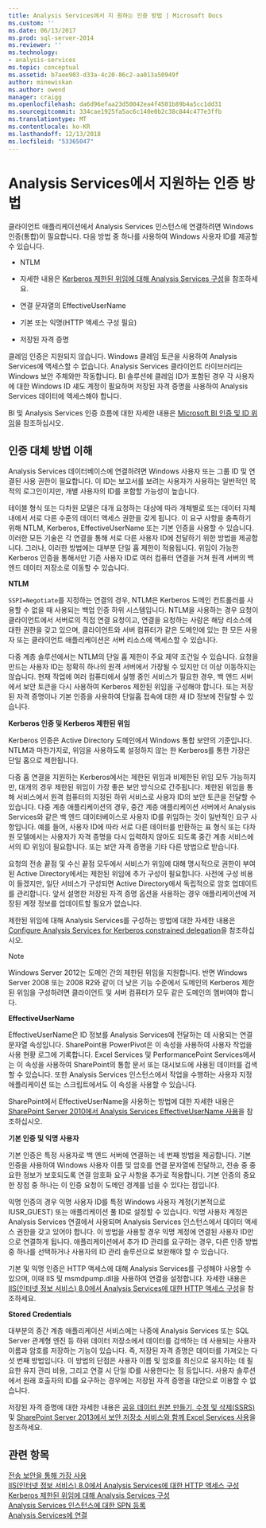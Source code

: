 ```yaml
---
title: Analysis Services에서 지 원하는 인증 방법 | Microsoft Docs
ms.custom: ''
ms.date: 06/13/2017
ms.prod: sql-server-2014
ms.reviewer: ''
ms.technology:
- analysis-services
ms.topic: conceptual
ms.assetid: b7aee903-d33a-4c20-86c2-aa013a50949f
author: minewiskan
ms.author: owend
manager: craigg
ms.openlocfilehash: da6d96efaa23d50042ea4f4501b89b4a5cc1dd31
ms.sourcegitcommit: 334cae1925fa5ac6c140e0b2c38c844c477e3ffb
ms.translationtype: MT
ms.contentlocale: ko-KR
ms.lasthandoff: 12/13/2018
ms.locfileid: "53365047"
---
```

# <a name="authentication-methodologies-supported-by-analysis-services"></a>Analysis Services에서 지원하는 인증 방법
  클라이언트 애플리케이션에서 Analysis Services 인스턴스에 연결하려면 Windows 인증(통합)이 필요합니다. 다음 방법 중 하나를 사용하여 Windows 사용자 ID를 제공할 수 있습니다.  
  
-   NTLM  
  
-   자세한 내용은 [Kerberos 제한된 위임에 대해 Analysis Services 구성](configure-analysis-services-for-kerberos-constrained-delegation.md)을 참조하세요.  
  
-   연결 문자열의 EffectiveUserName  
  
-   기본 또는 익명(HTTP 액세스 구성 필요)  
  
-   저장된 자격 증명  
  
 클레임 인증은 지원되지 않습니다. Windows 클레임 토큰을 사용하여 Analysis Services에 액세스할 수 없습니다. Analysis Services 클라이언트 라이브러리는 Windows 보안 주체와만 작동합니다. BI 솔루션에 클레임 ID가 포함된 경우 각 사용자에 대한 Windows ID 섀도 계정이 필요하며 저장된 자격 증명을 사용하여 Analysis Services 데이터에 액세스해야 합니다.  
  
 BI 및 Analysis Services 인증 흐름에 대한 자세한 내용은 [Microsoft BI 인증 및 ID 위임](https://go.microsoft.com/fwlink/?LinkID=286576)을 참조하십시오.  
  
##  <a name="bkmk_auth"></a> 인증 대체 방법 이해  
 Analysis Services 데이터베이스에 연결하려면 Windows 사용자 또는 그룹 ID 및 연결된 사용 권한이 필요합니다. 이 ID는 보고서를 보려는 사용자가 사용하는 일반적인 목적의 로그인이지만, 개별 사용자의 ID를 포함할 가능성이 높습니다.  
  
 테이블 형식 또는 다차원 모델은 대개 요청하는 대상에 따라 개체별로 또는 데이터 자체 내에서 서로 다른 수준의 데이터 액세스 권한을 갖게 됩니다. 이 요구 사항을 충족하기 위해 NTLM, Kerberos, EffectiveUserName 또는 기본 인증을 사용할 수 있습니다. 이러한 모든 기술은 각 연결을 통해 서로 다른 사용자 ID에 전달하기 위한 방법을 제공합니다. 그러나, 이러한 방법에는 대부분 단일 홉 제한이 적용됩니다. 위임이 가능한 Kerberos 인증을 통해서만 기존 사용자 ID로 여러 컴퓨터 연결을 거쳐 원격 서버의 백 엔드 데이터 저장소로 이동할 수 있습니다.  
  
 **NTLM**  
  
 `SSPI=Negotiate`를 지정하는 연결의 경우, NTLM은 Kerberos 도메인 컨트롤러를 사용할 수 없을 때 사용되는 백업 인증 하위 시스템입니다. NTLM을 사용하는 경우 요청이 클라이언트에서 서버로의 직접 연결 요청이고, 연결을 요청하는 사람은 해당 리소스에 대한 권한을 갖고 있으며, 클라이언트와 서버 컴퓨터가 같은 도메인에 있는 한 모든 사용자 또는 클라이언트 애플리케이션은 서버 리소스에 액세스할 수 있습니다.  
  
 다중 계층 솔루션에서는 NTLM의 단일 홉 제한이 주요 제약 조건일 수 있습니다. 요청을 만드는 사용자 ID는 정확히 하나의 원격 서버에서 가장될 수 있지만 더 이상 이동하지는 않습니다. 현재 작업에 여러 컴퓨터에서 실행 중인 서비스가 필요한 경우, 백 엔드 서버에서 보안 토큰을 다시 사용하여 Kerberos 제한된 위임을 구성해야 합니다. 또는 저장된 자격 증명이나 기본 인증을 사용하여 단일홉 접속에 대한 새 ID 정보에 전달할 수 있습니다.  
  
 **Kerberos 인증 및 Kerberos 제한된 위임**  
  
 Kerberos 인증은 Active Directory 도메인에서 Windows 통합 보안의 기준입니다. NTLM과 마찬가지로, 위임을 사용하도록 설정하지 않는 한 Kerberos를 통한 가장은 단일 홉으로 제한됩니다.  
  
 다중 홉 연결을 지원하는 Kerberos에서는 제한된 위임과 비제한된 위임 모두 가능하지만, 대개의 경우 제한된 위임이 가장 좋은 보안 방식으로 간주됩니다. 제한된 위임을 통해 서비스에서 원격 컴퓨터의 지정된 하위 서비스로 사용자 ID의 보안 토큰을 전달할 수 있습니다. 다중 계층 애플리케이션의 경우, 중간 계층 애플리케이션 서버에서 Analysis Services와 같은 백 엔드 데이터베이스로 사용자 ID를 위임하는 것이 일반적인 요구 사항입니다. 예를 들어, 사용자 ID에 따라 서로 다른 데이터를 반환하는 표 형식 또는 다차원 모델에서는 사용자가 자격 증명을 다시 입력하지 않아도 되도록 중간 계층 서비스에서의 ID 위임이 필요합니다. 또는 보안 자격 증명을 기타 다른 방법으로 받습니다.  
  
 요청의 전송 끝점 및 수신 끝점 모두에서 서비스가 위임에 대해 명시적으로 권한이 부여된 Active Directory에서는 제한된 위임에 추가 구성이 필요합니다. 사전에 구성 비용이 들겠지만, 일단 서비스가 구성되면 Active Directory에서 독립적으로 암호 업데이트를 관리합니다. 앞서 설명한 저장된 자격 증명 옵션을 사용하는 경우 애플리케이션에 저장된 계정 정보를 업데이트할 필요가 없습니다.  
  
 제한된 위임에 대해 Analysis Services를 구성하는 방법에 대한 자세한 내용은 [Configure Analysis Services for Kerberos constrained delegation](configure-analysis-services-for-kerberos-constrained-delegation.md)을 참조하십시오.  
  
> [!NOTE]  
>  Windows Server 2012는 도메인 간의 제한된 위임을 지원합니다. 반면 Windows Server 2008 또는 2008 R2와 같이 더 낮은 기능 수준에서 도메인의 Kerberos 제한된 위임을 구성하려면 클라이언트 및 서버 컴퓨터가 모두 같은 도메인의 멤버여야 합니다.  
  
 **EffectiveUserName**  
  
 EffectiveUserName은 ID 정보를 Analysis Services에 전달하는 데 사용되는 연결 문자열 속성입니다. SharePoint용 PowerPivot은 이 속성을 사용하여 사용자 작업을 사용 현황 로그에 기록합니다. Excel Services 및 PerformancePoint Services에서는 이 속성을 사용하여 SharePoint의 통합 문서 또는 대시보드에 사용된 데이터를 검색할 수 있습니다. 또한 Analysis Services 인스턴스에서 작업을 수행하는 사용자 지정 애플리케이션 또는 스크립트에서도 이 속성을 사용할 수 있습니다.  
  
 SharePoint에서 EffectiveUserName을 사용하는 방법에 대한 자세한 내용은 [SharePoint Server 2010에서 Analysis Services EffectiveUserName 사용](https://go.microsoft.com/fwlink/?LinkId=311905)을 참조하십시오.  
  
 **기본 인증 및 익명 사용자**  
  
 기본 인증은 특정 사용자로 백 엔드 서버에 연결하는 네 번째 방법을 제공합니다. 기본 인증을 사용하여 Windows 사용자 이름 및 암호를 연결 문자열에 전달하고, 전송 중 중요한 정보가 보호되도록 연결 암호화 요구 사항을 추가로 적용합니다. 기본 인증의 중요한 장점 중 하나는 이 인증 요청이 도메인 경계를 넘을 수 있다는 점입니다.  
  
 익명 인증의 경우 익명 사용자 ID를 특정 Windows 사용자 계정(기본적으로 IUSR_GUEST) 또는 애플리케이션 풀 ID로 설정할 수 있습니다. 익명 사용자 계정은 Analysis Services 연결에서 사용되며 Analysis Services 인스턴스에서 데이터 액세스 권한을 갖고 있어야 합니다. 이 방법을 사용할 경우 익명 계정에 연결된 사용자 ID만으로 연결하게 됩니다. 애플리케이션에서 추가 ID 관리를 요구하는 경우, 다른 인증 방법 중 하나를 선택하거나 사용자의 ID 관리 솔루션으로 보완해야 할 수 있습니다.  
  
 기본 및 익명 인증은 HTTP 액세스에 대해 Analysis Services를 구성해야 사용할 수 있으며, 이때 IIS 및 msmdpump.dll을 사용하여 연결을 설정합니다. 자세한 내용은 [IIS&#40;인터넷 정보 서비스&#41; 8.0에서 Analysis Services에 대한 HTTP 액세스 구성](configure-http-access-to-analysis-services-on-iis-8-0.md)을 참조하세요.  
  
 **Stored Credentials**  
  
 대부분의 중간 계층 애플리케이션 서비스에는 나중에 Analysis Services 또는 SQL Server 관계형 엔진 등 하위 데이터 저장소에서 데이터를 검색하는 데 사용되는 사용자 이름과 암호를 저장하는 기능이 있습니다. 즉, 저장된 자격 증명은 데이터를 가져오는 다섯 번째 방법입니다. 이 방법의 단점은 사용자 이름 및 암호를 최신으로 유지하는 데 필요한 유지 관리 비용, 그리고 연결 시 단일 ID를 사용한다는 점 등입니다. 사용자 솔루션에서 원래 호출자의 ID를 요구하는 경우에는 저장된 자격 증명을 대안으로 이용할 수 없습니다.  
  
 저장된 자격 증명에 대한 자세한 내용은 [공유 데이터 원본 만들기, 수정 및 삭제&#40;SSRS&#41;](../../reporting-services/report-data/create-modify-and-delete-shared-data-sources-ssrs.md) 및 [SharePoint Server 2013에서 보안 저장소 서비스와 함께 Excel Services 사용](https://go.microsoft.com/fwlink/?LinkID=309869)을 참조하세요.  
  
## <a name="see-also"></a>관련 항목  
 [전송 보안을 통해 가장 사용](https://go.microsoft.com/fwlink/?LinkId=311727)   
 [IIS&#40;인터넷 정보 서비스&#41; 8.0에서 Analysis Services에 대한 HTTP 액세스 구성](configure-http-access-to-analysis-services-on-iis-8-0.md)   
 [Kerberos 제한된 위임에 대해 Analysis Services 구성](configure-analysis-services-for-kerberos-constrained-delegation.md)   
 [Analysis Services 인스턴스에 대한 SPN 등록](spn-registration-for-an-analysis-services-instance.md)   
 [Analysis Services에 연결](connect-to-analysis-services.md)  
  
  
